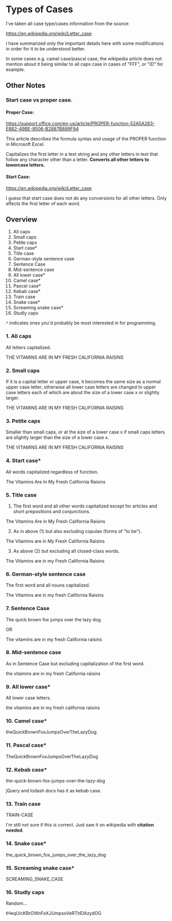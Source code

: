# Types of Cases

I've taken all case type/cases information from the source:

https://en.wikipedia.org/wiki/Letter_case

I have summarized only the important details here with some modifications in
order for it to be understood better.

In some cases e.g. camel case/pascal case, the wikipedia article does not
mention about it being similar to all caps case in cases of "FFF", or "ID" for
example.

## Other Notes

### Start case vs proper case.

#### Proper Case:

https://support.office.com/en-us/article/PROPER-function-52A5A283-E8B2-49BE-8506-B2887B889F94

This article describes the formula syntax and usage of the PROPER  function in
Microsoft Excel.

Capitalizes the first letter in a text string and any other letters in text that
follow any character other than a letter. **Converts all other letters to
lowercase letters.**

#### Start Case:

https://en.wikipedia.org/wiki/Letter_case

I guess that start case does not do any conversions for all other letters.
Only affects the first letter of each word.

## Overview

1. All caps
2. Small caps
3. Petite caps
4. Start case*
5. Title case
6. German-style sentence case
7. Sentence Case
8. Mid-sentence case
9. All lower case*
10. Camel case*
11. Pascal case*
12. Kebab case*
13. Train case
14. Snake case*
15. Screaming snake case*
16. Studly caps

`*` indicates ones you'd probably be most interested in for programming.

### 1. All caps

All letters capitalized.

THE VITAMINS ARE IN MY FRESH CALIFORNIA RAISINS

### 2. Small caps

If it is a capital letter or upper case, it becomes the same size as a normal
upper case letter, otherwise all lower case letters are changed to upper case 
letters each of which are about the size of a lower case x or slightly larger.

THE VITAMINS ARE IN MY FRESH CALIFORNIA RAISINS

### 3. Petite caps

Smaller than small caps, or at the size of a lower case x if small caps 
letters are slightly larger than the size of a lower case x.

THE VITAMINS ARE IN MY FRESH CALIFORNIA RAISINS

### 4. Start case*

All words capitalized regardless of function.

The	Vitamins Are In	My Fresh California	Raisins

### 5. Title case

1. The first word and all other words capitalized except for articles and short
prepositions and conjunctions.

The Vitamins Are in My Fresh California Raisins

2. As in above (1) but also excluding copulae (forms of "to be").

The Vitamins are in My Fresh California Raisins

3. As above (2) but excluding all closed-class words.

The Vitamins are in my Fresh California Raisins

### 6. German-style sentence case

The first word and all nouns capitalized.

The Vitamins are in my fresh California Raisins

### 7. Sentence Case

The quick brown fox jumps over the lazy dog

OR

The vitamins are in my fresh California raisins

### 8. Mid-sentence case

As in Sentence Case but excluding capitalization of the first word.

the vitamins are in my fresh California raisins

### 9. All lower case*

All lower case letters.

the vitamins are in my fresh california raisins

### 10. Camel case*

theQuickBrownFoxJumpsOverTheLazyDog

### 11. Pascal case*

TheQuickBrownFoxJumpsOverTheLazyDog

### 12. Kebab case*

the-quick-brown-fox-jumps-over-the-lazy-dog

jQuery and lodash docs has it as kebab case.

### 13. Train case

TRAIN-CASE

I'm still not sure if this is correct. Just saw it on wikipedia with 
**citation needed**.

### 14. Snake case*

the_quick_brown_fox_jumps_over_the_lazy_dog

### 15. Screaming snake case*

SCREAMING_SNAKE_CASE

### 16. Studly caps

Random...

tHeqUicKBrOWnFoXJUmpsoVeRThElAzydOG

